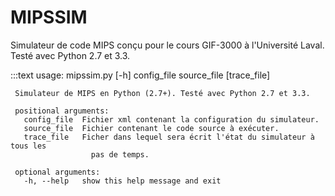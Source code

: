# MIPSSIM

Simulateur de code MIPS conçu pour le cours GIF-3000 à l'Université Laval. Testé avec Python 2.7 et 3.3.

:::text
     usage: mipssim.py [-h] config_file source_file [trace_file]
          
     Simulateur de MIPS en Python (2.7+). Testé avec Python 2.7 et 3.3.
      
     positional arguments:
       config_file  Fichier xml contenant la configuration du simulateur.
       source_file  Fichier contenant le code source à exécuter.
       trace_file   Ficher dans lequel sera écrit l'état du simulateur à tous les
                      pas de temps.
      
     optional arguments:
       -h, --help   show this help message and exit

